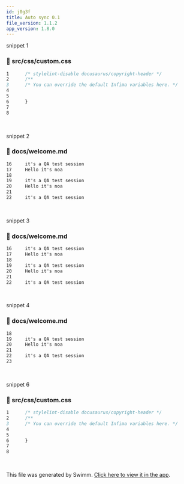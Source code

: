 ```yaml
---
id: j0g3f
title: Auto sync 0.1
file_version: 1.1.2
app_version: 1.8.0
---
```


snippet 1
<!-- NOTE-swimm-snippet: the lines below link your snippet to Swimm -->
### 📄 src/css/custom.css
```css
1      /* stylelint-disable docusaurus/copyright-header */
2      /**
3      /* You can override the default Infima variables here. */
4      
5      
6      }
7      
8      
```

<br/>

snippet 2
<!-- NOTE-swimm-snippet: the lines below link your snippet to Swimm -->
### 📄 docs/welcome.md
```markdown
16     it's a QA test session 
17     Hello it's noa
18     
19     it's a QA test session 
20     Hello it's noa
21     
22     it's a QA test session 
```

<br/>

snippet 3
<!-- NOTE-swimm-snippet: the lines below link your snippet to Swimm -->
### 📄 docs/welcome.md
```markdown
16     it's a QA test session 
17     Hello it's noa
18     
19     it's a QA test session 
20     Hello it's noa
21     
22     it's a QA test session 
```

<br/>

snippet 4
<!-- NOTE-swimm-snippet: the lines below link your snippet to Swimm -->
### 📄 docs/welcome.md
```markdown
18     
19     it's a QA test session 
20     Hello it's noa
21     
22     it's a QA test session 
23     
```

<br/>

snippet 6
<!-- NOTE-swimm-snippet: the lines below link your snippet to Swimm -->
### 📄 src/css/custom.css
```css
1      /* stylelint-disable docusaurus/copyright-header */
2      /**
3      /* You can override the default Infima variables here. */
4      
5      
6      }
7      
8      
```

<br/>

This file was generated by Swimm. [Click here to view it in the app](https://swimm-web-app.web.app/repos/Z2l0aHViJTNBJTNBTm9hUmVwbyUzQSUzQU5vYW96ZXI=/docs/j0g3f).
